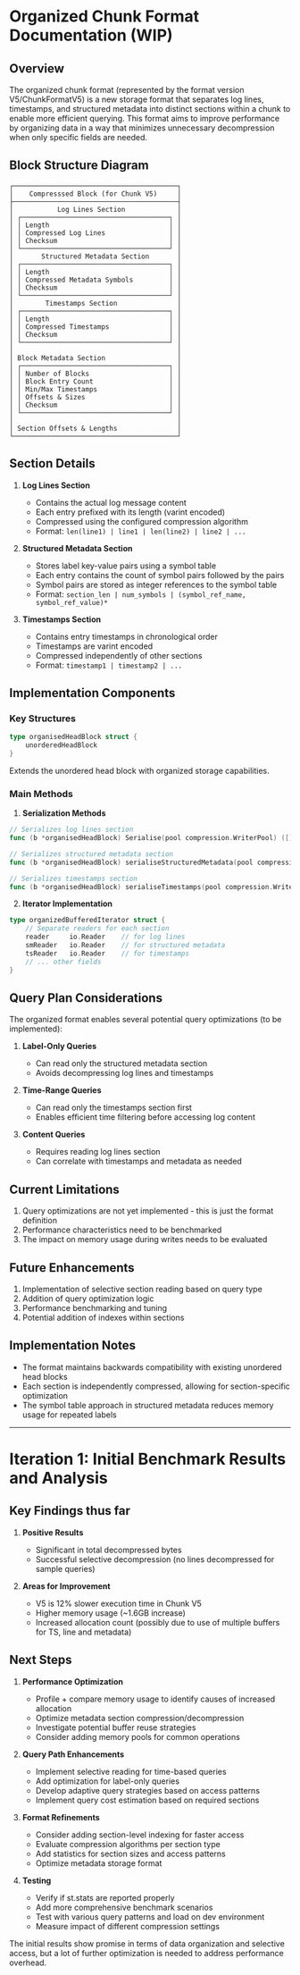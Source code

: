 # Organized Chunk Format Documentation (WIP)
## Overview

The organized chunk format (represented by the format version V5/ChunkFormatV5) is a new storage format that separates log lines, timestamps, and structured metadata into distinct sections within a chunk to enable more efficient querying. This format aims to improve performance by organizing data in a way that minimizes unnecessary decompression when only specific fields are needed.

## Block Structure Diagram

```
┌─────────────────────────────────────────┐
│    Compresssed Block (for Chunk V5)     │
├─────────────────────────────────────────┤
│           Log Lines Section             │
│ ┌─────────────────────────────────────┐ │
│ │ Length                              │ │
│ │ Compressed Log Lines                │ │
│ │ Checksum                            │ │
│ └─────────────────────────────────────┘ │
│       Structured Metadata Section       │
│ ┌─────────────────────────────────────┐ │
│ │ Length                              │ │
│ │ Compressed Metadata Symbols         │ │
│ │ Checksum                            │ │
│ └─────────────────────────────────────┘ │
│        Timestamps Section               │
│ ┌─────────────────────────────────────┐ │
│ │ Length                              │ │
│ │ Compressed Timestamps               │ │
│ │ Checksum                            │ │
│ └─────────────────────────────────────┘ │
│                                         │
│ Block Metadata Section                  │
│ ┌─────────────────────────────────────┐ │
│ │ Number of Blocks                    │ │
│ │ Block Entry Count                   │ │
│ │ Min/Max Timestamps                  │ │
│ │ Offsets & Sizes                     │ │
│ │ Checksum                            │ │
│ └─────────────────────────────────────┘ │
│                                         │
│ Section Offsets & Lengths               │
└─────────────────────────────────────────┘
```

## Section Details

1. **Log Lines Section**
   - Contains the actual log message content
   - Each entry prefixed with its length (varint encoded)
   - Compressed using the configured compression algorithm
   - Format: `len(line1) | line1 | len(line2) | line2 | ...`

2. **Structured Metadata Section**
   - Stores label key-value pairs using a symbol table
   - Each entry contains the count of symbol pairs followed by the pairs
   - Symbol pairs are stored as integer references to the symbol table
   - Format: `section_len | num_symbols | (symbol_ref_name, symbol_ref_value)*`

3. **Timestamps Section**
   - Contains entry timestamps in chronological order
   - Timestamps are varint encoded
   - Compressed independently of other sections
   - Format: `timestamp1 | timestamp2 | ...`

## Implementation Components

### Key Structures

```go
type organisedHeadBlock struct {
    unorderedHeadBlock
}
```

Extends the unordered head block with organized storage capabilities.

### Main Methods

1. **Serialization Methods**
```go
// Serializes log lines section
func (b *organisedHeadBlock) Serialise(pool compression.WriterPool) ([]byte, error)

// Serializes structured metadata section
func (b *organisedHeadBlock) serialiseStructuredMetadata(pool compression.WriterPool) ([]byte, error)

// Serializes timestamps section
func (b *organisedHeadBlock) serialiseTimestamps(pool compression.WriterPool) ([]byte, error)
```

2. **Iterator Implementation**
```go
type organizedBufferedIterator struct {
    // Separate readers for each section
    reader     io.Reader    // for log lines
    smReader   io.Reader    // for structured metadata
    tsReader   io.Reader    // for timestamps
    // ... other fields
}
```

## Query Plan Considerations

The organized format enables several potential query optimizations (to be implemented):

1. **Label-Only Queries**
   - Can read only the structured metadata section
   - Avoids decompressing log lines and timestamps

2. **Time-Range Queries**
   - Can read only the timestamps section first
   - Enables efficient time filtering before accessing log content

3. **Content Queries**
   - Requires reading log lines section
   - Can correlate with timestamps and metadata as needed

## Current Limitations

1. Query optimizations are not yet implemented - this is just the format definition
2. Performance characteristics need to be benchmarked
3. The impact on memory usage during writes needs to be evaluated

## Future Enhancements

1. Implementation of selective section reading based on query type
2. Addition of query optimization logic
3. Performance benchmarking and tuning
4. Potential addition of indexes within sections

## Implementation Notes

- The format maintains backwards compatibility with existing unordered head blocks
- Each section is independently compressed, allowing for section-specific optimization
- The symbol table approach in structured metadata reduces memory usage for repeated labels

-----------------

# Iteration 1: Initial Benchmark Results and Analysis

## Key Findings thus far
1. **Positive Results**
   - Significant in total decompressed bytes
   - Successful selective decompression (no lines decompressed for sample queries)

2. **Areas for Improvement**
   - V5 is 12% slower execution time in Chunk V5
   - Higher memory usage (~1.6GB increase)
   - Increased allocation count (possibly due to use of multiple buffers for TS, line and metadata)

## Next Steps

1. **Performance Optimization**
   - Profile + compare memory usage to identify causes of increased allocation
   - Optimize metadata section compression/decompression
   - Investigate potential buffer reuse strategies
   - Consider adding memory pools for common operations

2. **Query Path Enhancements**
   - Implement selective reading for time-based queries
   - Add optimization for label-only queries
   - Develop adaptive query strategies based on access patterns
   - Implement query cost estimation based on required sections

3. **Format Refinements**
   - Consider adding section-level indexing for faster access
   - Evaluate compression algorithms per section type
   - Add statistics for section sizes and access patterns
   - Optimize metadata storage format

4. **Testing**
   - Verify if st.stats are reported properly 
   - Add more comprehensive benchmark scenarios
   - Test with various query patterns and load on dev environment
   - Measure impact of different compression settings


The initial results show promise in terms of data organization and selective access, but a lot of further optimization is needed to address performance overhead.
